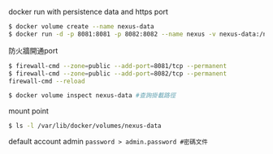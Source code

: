 docker run with persistence data and https port

```Bash
$ docker volume create --name nexus-data
$ docker run -d -p 8081:8081 -p 8082:8082 --name nexus -v nexus-data:/nexus-data sonatype/nexus3
```
防火牆開通port
```Bash
$ firewall-cmd --zone=public --add-port=8081/tcp --permanent
$ firewall-cmd --zone=public --add-port=8082/tcp --permanent
firewall-cmd --reload
```

```Bash
$ docker volume inspect nexus-data #查詢掛載路徑
```

mount point
```Bash
$ ls -l /var/lib/docker/volumes/nexus-data
```

default account
admin `password > admin.password #密碼文件`